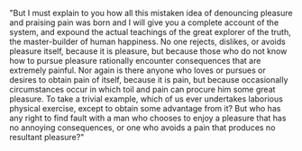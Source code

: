 "But I must explain to you how all this mistaken idea of denouncing pleasure and praising pain was born and I will give you a complete account of 
the system, and expound the actual teachings of the great explorer of the truth, the master-builder of human happiness. 
No one rejects, dislikes, or avoids pleasure itself, because it is pleasure, but because those who do not know how to pursue pleasure rationally 
encounter consequences that are extremely painful. Nor again is there anyone who loves or pursues or desires to obtain pain of itself, because it 
is pain, but because occasionally circumstances occur in which toil and pain can procure him some great pleasure. To take a trivial example, which 
of us ever undertakes laborious physical exercise, except to obtain some advantage from it? But who has any right to find fault with a man who 
chooses to enjoy a pleasure that has no annoying consequences, or one who avoids a pain that produces no resultant pleasure?"